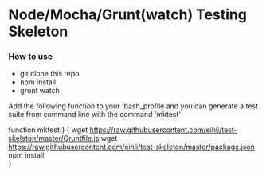 # Node/Mocha/Grunt(watch) Testing Skeleton

### How to use

- git clone this repo
- npm install
- grunt watch

Add the following function to your .bash_profile and you can generate a test suite from command line
with the command 'mktest'

function mktest() {
  wget https://raw.githubusercontent.com/eihli/test-skeleton/master/Gruntfile.js
  wget https://raw.githubusercontent.com/eihli/test-skeleton/master/package.json
  npm install    
}
